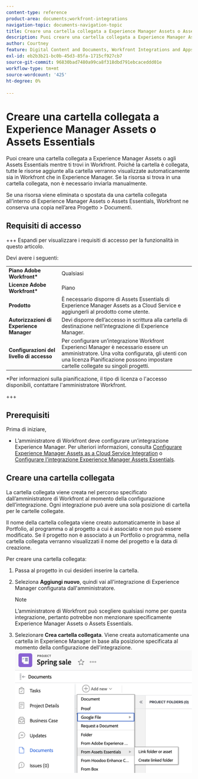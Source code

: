 ```yaml
---
content-type: reference
product-area: documents;workfront-integrations
navigation-topic: documents-navigation-topic
title: Creare una cartella collegata a Experience Manager Assets o Assets Essentials
description: Puoi creare una cartella collegata a Experience Manager Assets o agli Assets Essentials mentre ti trovi in Workfront.
author: Courtney
feature: Digital Content and Documents, Workfront Integrations and Apps
exl-id: eb2b3b21-bc0b-45d3-85fa-1715cf927cb7
source-git-commit: 96830bad7480a99ca8f318dbd791ebcaceddd01e
workflow-type: tm+mt
source-wordcount: '425'
ht-degree: 0%

---
```


# Creare una cartella collegata a Experience Manager Assets o Assets Essentials

Puoi creare una cartella collegata a Experience Manager Assets o agli Assets Essentials mentre ti trovi in Workfront. Poiché la cartella è collegata, tutte le risorse aggiunte alla cartella verranno visualizzate automaticamente sia in Workfront che in Experience Manager. Se la risorsa si trova in una cartella collegata, non è necessario inviarla manualmente.

Se una risorsa viene eliminata o spostata da una cartella collegata all’interno di Experience Manager Assets o Assets Essentials, Workfront ne conserva una copia nell’area Progetto > Documenti.


## Requisiti di accesso

+++ Espandi per visualizzare i requisiti di accesso per la funzionalità in questo articolo.

Devi avere i seguenti:

<table>
  <tr>
   <td><strong>Piano Adobe Workfront*</strong>
   </td>
   <td>Qualsiasi
   </td>
  </tr>
  <tr>
   <td><strong>Licenze Adobe Workfront*</strong>
   </td>
   <td>Piano
   </td>
  </tr>
  <tr>
   <td><strong>Prodotto</strong>
   </td>
   <td>È necessario disporre di Assets Essentials di Experience Manager Assets as a Cloud Service e aggiungerli al prodotto come utente.
   </td>
  </tr>
  <tr>
   <td><strong>Autorizzazioni di Experience Manager</strong>
   </td>
   <td>Devi disporre dell’accesso in scrittura alla cartella di destinazione nell’integrazione di Experience Manager.
   </td>
  </tr>
  <tr>
   <td><strong>Configurazioni del livello di accesso</strong>
   </td>
   <td>Per configurare un’integrazione Workfront Experienci Manager è necessario essere un amministratore. Una volta configurata, gli utenti con una licenza Pianificazione possono impostare cartelle collegate su singoli progetti.
   </td>
  </tr>
</table>


*Per informazioni sulla pianificazione, il tipo di licenza o l&#39;accesso disponibili, contattare l&#39;amministratore Workfront.

+++

## Prerequisiti

Prima di iniziare,

* L’amministratore di Workfront deve configurare un’integrazione Experience Manager. Per ulteriori informazioni, consulta [Configurare Experience Manager Assets as a Cloud Service Integration](/help/quicksilver/administration-and-setup/configure-integrations/configure-aacs-integration.md) o [Configurare l&#39;integrazione Experience Manager Assets Essentials](/help/quicksilver/documents/adobe-workfront-for-experience-manager-assets-essentials/setup-asset-essentials.md).


## Creare una cartella collegata

La cartella collegata viene creata nel percorso specificato dall’amministratore di Workfront al momento della configurazione dell’integrazione. Ogni integrazione può avere una sola posizione di cartella per le cartelle collegate.

Il nome della cartella collegata viene creato automaticamente in base al Portfolio, al programma o al progetto a cui è associato e non può essere modificato. Se il progetto non è associato a un Portfolio o programma, nella cartella collegata verranno visualizzati il nome del progetto e la data di creazione.

Per creare una cartella collegata:

1. Passa al progetto in cui desideri inserire la cartella.
1. Seleziona **Aggiungi nuovo**, quindi vai all&#39;integrazione di Experience Manager configurata dall&#39;amministratore.

   >[!NOTE]
   >
   >L’amministratore di Workfront può scegliere qualsiasi nome per questa integrazione, pertanto potrebbe non menzionare specificamente Experience Manager Assets o Assets Essentials.

1. Selezionare **Crea cartella collegata**. Viene creata automaticamente una cartella in Experience Manager in base alla posizione specificata al momento della configurazione dell&#39;integrazione.
   ![crea una cartella collegata](assets/linked-folder.png)
